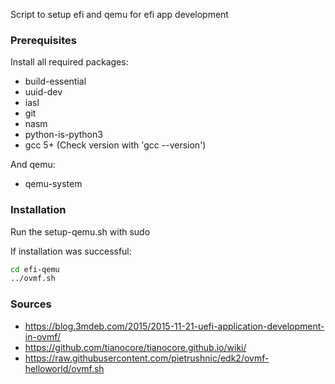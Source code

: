 Script to setup efi and qemu for efi app development

### Prerequisites
Install all required packages:
- build-essential
- uuid-dev 
- iasl 
- git
- nasm
- python-is-python3
- gcc 5+ (Check version with 'gcc --version')

And qemu:
- qemu-system

### Installation
Run the setup-qemu.sh with sudo

If installation was successful:
``` sh
cd efi-qemu
../ovmf.sh
```

### Sources
- https://blog.3mdeb.com/2015/2015-11-21-uefi-application-development-in-ovmf/
- https://github.com/tianocore/tianocore.github.io/wiki/
- https://raw.githubusercontent.com/pietrushnic/edk2/ovmf-helloworld/ovmf.sh
